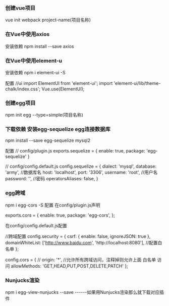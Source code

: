 ### 创建vue项目
vue init webpack project-name(项目名称)

### 在Vue中使用axios
安装依赖
npm install --save axios

### 在Vue中使用element-u
安装依赖
npm i element-ui -S

配置
//ui
import ElementUI from 'element-ui';
import 'element-ui/lib/theme-chalk/index.css';
Vue.use(ElementUI);

### 创建egg项目

npm init egg --type=simple(项目名称)

### 下载依赖 安装egg-sequelize  egg连接数据库

npm install --save egg-sequelize mysql2

配置
// config/plugin.js
exports.sequelize = {
    enable: true,
    package: 'egg-sequelize'
}

// config/config.default.js
  config.sequelize = {
    dialect: 'mysql', 
    database: 'army',  //数据库名
    host: 'localhost',
    port: '3306',
    username: 'root',  //用户名
    password: '',      //密码
    operatorsAliases: false,
  }

### egg跨域

npm i egg-cors -S
配置
在config/plugin.js声明

exports.cors = {
    enable: true,
    package: 'egg-cors',
};

在config/config.default.js配置

 //跨域配置
config.security = {
    csrf: {
      enable: false,
      ignoreJSON: true
    },
    domainWhiteList: ['http://www.baidu.com', 'http://localhost:8080'], //配置白名单
};
  
config.cors = {
    // origin: '*', //允许所有跨域访问，注释掉则允许上面 白名单 访问
    allowMethods: 'GET,HEAD,PUT,POST,DELETE,PATCH'
};
 



### Nunjucks渲染

npm i egg-view-nunjucks --save   ------如果用Nunjucks渲染那么就下载对应插件